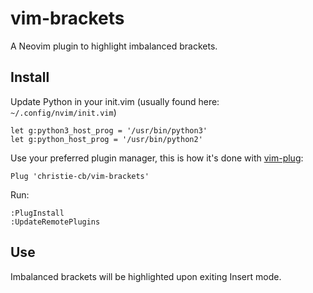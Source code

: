 # vim-brackets

A Neovim plugin to highlight imbalanced brackets.

## Install

Update Python in your init.vim (usually found here: `~/.config/nvim/init.vim`)

```vim
let g:python3_host_prog = '/usr/bin/python3'
let g:python_host_prog = '/usr/bin/python2'
```

Use your preferred plugin manager, this is how it's done with [vim-plug](https://github.com/junegunn/vim-plug):

```vim
Plug 'christie-cb/vim-brackets'
```

Run:

```vim
:PlugInstall
:UpdateRemotePlugins
```

## Use

Imbalanced brackets will be highlighted upon exiting Insert mode.
